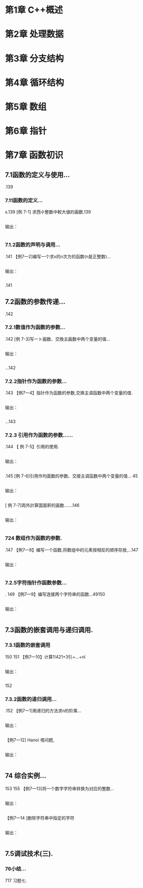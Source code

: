 # 第1章  C++概述

# 第2章 处理数据

# 第3章 分支结构

# 第4章 循环结构

# 第5章 数组

# 第6章 指针

# 第7章 函数初识

## 7.1函数的定义与使用…

.139

### 7.11函数的定义…

s.139
[例 7-1] 求西수整数中較大値的画数.139

```c++

```

输出：

```

```

### 7.1.2函数的声明与调用…

.141
【例7—2]编写一个求x的n次方的函数(n是正整数)…

```c++

```

输出：

```

```

.141

## 7.2函数的参数传递…

.142

### 7.2.1数值作为函数的参数…

.142
[例 7-3]写ート画数、交換主画数中两个变量的值…

```c++

```

输出：

```

```

…142

### 7.2.2指针作为函数的参数…

.143
【例7一4】指针作为函数的参数,交换主调函数中两个变量的值.

```c++

```

输出：

```

```

…143

### 7.2.3 引用作为函数的参数……

.144
【 例 7-5】引用的使用.

```c++

```

输出：

```

```

.145
[例 7-6]引用作均面数的参数、交接主调函数中两个变量的值… 45

```c++

```

输出：

```

```

[ 例 7-7]両外計算国面釈的画数.……146

```c++

```

输出：

```

```

### 724 数组作为函数的参数.

.147
【例7一8】编写一个函数,将数组中的元素按相反的顺序存放,…147

```c++

```

输出：

```

```

### 7.2.5字符指针作函数参数…

. 149
【例7—9】编写连接两个字符串的函数…49150

```c++

```

输出：

```

```

## 7.3函数的嵌套调用与递归调用.

### 7.3.1函数的嵌套调用

150
151
【例7—10】计算1!421+3引+…+nl

```c++

```

输出：

```

```

152

### 7.3.2函数的递归调用…

.152
【例7一1]用递归的方法求n的阶乘…

```c++

```

输出：

```

```

【例7一12] Hanoi 塔问题,

```c++

```

输出：

```

```

## 74 综合实例…

153
155
【例7—13]将一个数字字符串转换为对应的整数…

```c++

```

输出：

```

```

【例7—14 ]删除字符串中指定的字符

```c++

```

输出：

```

```

## 7.5调试技术(三).

### 76小结…

717 习题七.



















